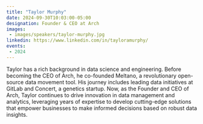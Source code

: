 ```yaml
---
title: "Taylor Murphy"
date: 2024-09-30T10:03:00-05:00
designation: Founder & CEO at Arch
images:
 - images/speakers/taylor-murphy.jpg
linkedin: https://www.linkedin.com/in/tayloramurphy/
events:
 - 2024
---
```


Taylor has a rich background in data science and engineering. Before becoming the CEO of Arch, he co-founded Meltano, a revolutionary open-source data movement tool. His journey includes leading data initiatives at GitLab and Concert, a genetics startup. Now, as the Founder and CEO of Arch, Taylor continues to drive innovation in data management and analytics, leveraging years of expertise to develop cutting-edge solutions that empower businesses to make informed decisions based on robust data insights.
